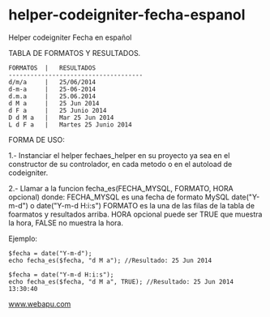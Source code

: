 helper-codeigniter-fecha-espanol
================================

Helper codeigniter Fecha en español

TABLA DE FORMATOS Y RESULTADOS.
```
FORMATOS  |   RESULTADOS
-------------------------------------
d/m/a 	  |   25/06/2014
d-m-a 	  |   25-06-2014
d.m.a 	  |   25.06.2014
d M a 	  |   25 Jun 2014
d F a 	  |   25 Junio 2014
D d M a	  |   Mar 25 Jun 2014
L d F a	  |   Martes 25 Junio 2014
```

FORMA DE USO:

1.- Instanciar el helper fechaes_helper en su proyecto ya sea en el constructor de su controlador, en cada metodo o en el autoload de codeigniter.

2.- Llamar a la funcion fecha_es(FECHA_MYSQL, FORMATO, HORA opcional) donde:
FECHA_MYSQL es una fecha de formato MySQL date("Y-m-d") o date("Y-m-d H:i:s")
FORMATO es la una de las filas de la tabla de foarmatos y resultados arriba.
HORA opcional puede ser TRUE que muestra la hora, FALSE no muestra la hora.

Ejemplo:
```
$fecha = date("Y-m-d");
echo fecha_es($fecha, "d M a"); //Resultado: 25 Jun 2014

$fecha = date("Y-m-d H:i:s");
echo fecha_es($fecha, "d M a", TRUE); //Resultado: 25 Jun 2014 13:30:40
```

www.webapu.com

